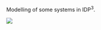 Modelling of some systems in IDP<sup>3</sup>.

<img src="/blob/master/report/img/cover.png" align="center">
